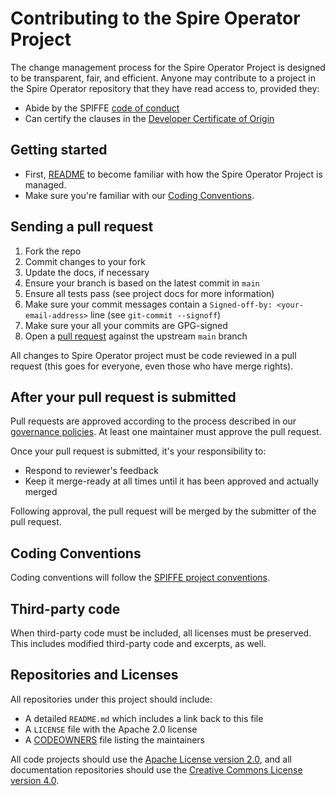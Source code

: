 # Contributing to the Spire Operator Project

The change management process for the Spire Operator Project is designed to be transparent, fair, and
efficient. Anyone may contribute to a project in the Spire Operator repository that they have read access to, provided they:

* Abide by the SPIFFE [code of conduct](https://github.com/spiffe/spiffe/blob/main/CODE-OF-CONDUCT.md)
* Can certify the clauses in the [Developer Certificate of Origin](https://github.com/spiffe/spiffe/blob/main/DCO)

## Getting started

* First, [README](/README.md) to become familiar with how the Spire Operator Project is managed.
* Make sure you're familiar with our [Coding Conventions](#coding-conventions-a-nameconventionsa).

## Sending a pull request

1. Fork the repo
2. Commit changes to your fork
3. Update the docs, if necessary
4. Ensure your branch is based on the latest commit in `main`
5. Ensure all tests pass (see project docs for more information)
6. Make sure your commit messages contain a `Signed-off-by: <your-email-address>` line (see `git-commit --signoff`)
7. Make sure your all your commits are GPG-signed
8. Open a [pull request](https://help.github.com/articles/creating-a-pull-request-from-a-fork/)
   against the upstream `main` branch

All changes to Spire Operator project must be code reviewed in a pull request (this goes for everyone, even those who have
merge rights).

## After your pull request is submitted

Pull requests are approved according to the process described in our [governance
policies](/GOVERNANCE.md). At least one maintainer must approve the pull request.

Once your pull request is submitted, it's your responsibility to:

* Respond to reviewer's feedback
* Keep it merge-ready at all times until it has been approved and actually merged

Following approval, the pull request will be merged by the submitter of the pull request.

## Coding Conventions <a name="conventions"></a>

Coding conventions will follow
the [SPIFFE project conventions](https://github.com/spiffe/spiffe/blob/main/CONTRIBUTING.md#coding-conventions-).


## Third-party code

When third-party code must be included, all licenses must be preserved. This includes modified
third-party code and excerpts, as well.

## Repositories and Licenses

All repositories under this project should include:

* A detailed `README.md` which includes a link back to this file
* A `LICENSE` file with the Apache 2.0 license
* A [CODEOWNERS](https://help.github.com/articles/about-codeowners/) file listing the maintainers

All code projects should use the [Apache License version 2.0](https://www.apache.org/licenses/LICENSE-2.0), and all
documentation repositories should use
the [Creative Commons License version 4.0](https://creativecommons.org/licenses/by/4.0/legalcode).
